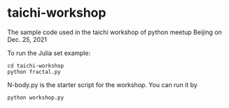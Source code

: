 # taichi-workshop
The sample code used in the taichi workshop of python meetup Beijing on Dec. 25, 2021

To run the Julia set example:
```
cd taichi-workshop
python fractal.py
```

N-body.py is the starter script for the workshop. You can run it by 
```
python workshop.py
```